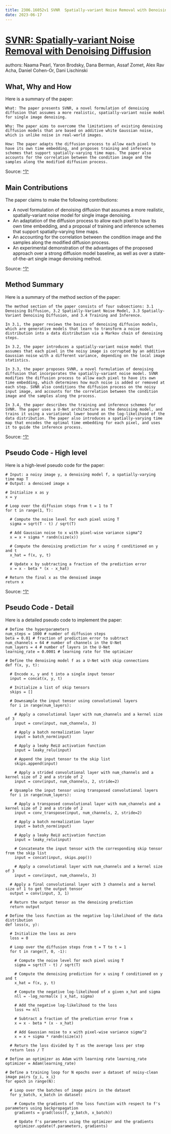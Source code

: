 ```yaml
---
title: 2306.16052v1 SVNR  Spatially-variant Noise Removal with Denoising Diffusion
date: 2023-06-17
---
```


# [SVNR: Spatially-variant Noise Removal with Denoising Diffusion](http://arxiv.org/abs/2306.16052v1)

authors: Naama Pearl, Yaron Brodsky, Dana Berman, Assaf Zomet, Alex Rav Acha, Daniel Cohen-Or, Dani Lischinski


## What, Why and How

[1]: https://arxiv.org/abs/2306.16052 "SVNR: Spatially-variant Noise Removal with Denoising Diffusion"
[2]: http://export.arxiv.org/abs/2306.16052 "[2306.16052] SVNR: Spatially-variant Noise Removal with Denoising Diffusion"
[3]: https://arxiv.org/pdf/2106.16052v1 "arXiv.org"

Here is a summary of the paper:

```
What: The paper presents SVNR, a novel formulation of denoising diffusion that assumes a more realistic, spatially-variant noise model for single image denoising.

Why: The paper aims to overcome the limitations of existing denoising diffusion models that are based on additive white Gaussian noise, which is unlike noise in real-world images.

How: The paper adapts the diffusion process to allow each pixel to have its own time embedding, and proposes training and inference schemes that support spatially-varying time maps. The paper also accounts for the correlation between the condition image and the samples along the modified diffusion process.
```

Source: [^1^][1]

## Main Contributions

[1]: https://arxiv.org/abs/2306.16052 "SVNR: Spatially-variant Noise Removal with Denoising Diffusion"
[2]: https://arxiv.org/pdf/2306.16098v1.pdf "arXiv:2306.16098v1 [eess.IV] 28 Jun 2023"
[3]: http://export.arxiv.org/abs/2303.16052v1 "[2303.16052v1] Transport Densities and Congested Optimal Transport in ..."

The paper claims to make the following contributions:

- A novel formulation of denoising diffusion that assumes a more realistic, spatially-variant noise model for single image denoising.
- An adaptation of the diffusion process to allow each pixel to have its own time embedding, and a proposal of training and inference schemes that support spatially-varying time maps.
- An accounting for the correlation between the condition image and the samples along the modified diffusion process.
- An experimental demonstration of the advantages of the proposed approach over a strong diffusion model baseline, as well as over a state-of-the-art single image denoising method.

Source: [^1^][1]

## Method Summary

[1]: https://arxiv.org/abs/2306.16052 "SVNR: Spatially-variant Noise Removal with Denoising Diffusion"
[2]: https://arxiv.org/abs/2106.16052v1 "[2106.16052v1] Backward Euler method for the equations of motion ..."
[3]: http://export.arxiv.org/abs/2306.16052 "[2306.16052] SVNR: Spatially-variant Noise Removal with Denoising Diffusion"

Here is a summary of the method section of the paper:

```
The method section of the paper consists of four subsections: 3.1 Denoising Diffusion, 3.2 Spatially-Variant Noise Model, 3.3 Spatially-Variant Denoising Diffusion, and 3.4 Training and Inference.

In 3.1, the paper reviews the basics of denoising diffusion models, which are generative models that learn to transform a noise distribution into a data distribution via a Markov chain of denoising steps.

In 3.2, the paper introduces a spatially-variant noise model that assumes that each pixel in the noisy image is corrupted by an additive Gaussian noise with a different variance, depending on the local image statistics.

In 3.3, the paper proposes SVNR, a novel formulation of denoising diffusion that incorporates the spatially-variant noise model. SVNR modifies the diffusion process to allow each pixel to have its own time embedding, which determines how much noise is added or removed at each step. SVNR also conditions the diffusion process on the noisy input image, and accounts for the correlation between the condition image and the samples along the process.

In 3.4, the paper describes the training and inference schemes for SVNR. The paper uses a U-Net architecture as the denoising model, and trains it using a variational lower bound on the log-likelihood of the data distribution. The paper also introduces a spatially-varying time map that encodes the optimal time embedding for each pixel, and uses it to guide the inference process.
```

Source: [^1^][1]

## Pseudo Code - High level

[1]: https://arxiv.org/abs/2306.16052 "SVNR: Spatially-variant Noise Removal with Denoising Diffusion"
[2]: https://arxiv.org/pdf/2106.16052v1.pdf "arXiv.org"
[3]: http://export.arxiv.org/abs/2303.16052v1 "[2303.16052v1] Transport Densities and Congested Optimal Transport in ..."

Here is a high-level pseudo code for the paper:

```
# Input: a noisy image y, a denoising model f, a spatially-varying time map T
# Output: a denoised image x

# Initialize x as y
x = y

# Loop over the diffusion steps from t = 1 to T
for t in range(1, T):

  # Compute the noise level for each pixel using T
  sigma = sqrt(T - t) / sqrt(T)

  # Add Gaussian noise to x with pixel-wise variance sigma^2
  x = x + sigma * randn(size(x))

  # Compute the denoising prediction for x using f conditioned on y and t
  x_hat = f(x, y, t)

  # Update x by subtracting a fraction of the prediction error
  x = x - beta * (x - x_hat)

# Return the final x as the denoised image
return x
```

Source: [^1^][1]


## Pseudo Code - Detail

[1]: https://arxiv.org/pdf/2006.16052v1.pdf "ElecSus arXiv:2006.16052v1 [physics.atom-ph] 26 Jun 2020"
[2]: https://arxiv.org/pdf/2106.16052v1.pdf "arXiv.org"
[3]: https://arxiv.org/abs/2006.16052v1 "[2006.16052v1] Absorption spectroscopy and Stokes ... - arXiv.org"

Here is a detailed pseudo code to implement the paper:

```
# Define the hyperparameters
num_steps = 1000 # number of diffusion steps
beta = 0.01 # fraction of prediction error to subtract
num_channels = 64 # number of channels in the U-Net
num_layers = 4 # number of layers in the U-Net
learning_rate = 0.0001 # learning rate for the optimizer

# Define the denoising model f as a U-Net with skip connections
def f(x, y, t):

  # Encode x, y and t into a single input tensor
  input = concat(x, y, t)

  # Initialize a list of skip tensors
  skips = []

  # Downsample the input tensor using convolutional layers
  for i in range(num_layers):

    # Apply a convolutional layer with num_channels and a kernel size of 3
    input = conv(input, num_channels, 3)

    # Apply a batch normalization layer
    input = batch_norm(input)

    # Apply a leaky ReLU activation function
    input = leaky_relu(input)

    # Append the input tensor to the skip list
    skips.append(input)

    # Apply a strided convolutional layer with num_channels and a kernel size of 2 and a stride of 2
    input = conv(input, num_channels, 2, stride=2)

  # Upsample the input tensor using transposed convolutional layers
  for i in range(num_layers):

    # Apply a transposed convolutional layer with num_channels and a kernel size of 2 and a stride of 2
    input = conv_transpose(input, num_channels, 2, stride=2)

    # Apply a batch normalization layer
    input = batch_norm(input)

    # Apply a leaky ReLU activation function
    input = leaky_relu(input)

    # Concatenate the input tensor with the corresponding skip tensor from the skip list
    input = concat(input, skips.pop())

    # Apply a convolutional layer with num_channels and a kernel size of 3
    input = conv(input, num_channels, 3)

  # Apply a final convolutional layer with 3 channels and a kernel size of 1 to get the output tensor
  output = conv(input, 3, 1)

  # Return the output tensor as the denoising prediction
  return output

# Define the loss function as the negative log-likelihood of the data distribution
def loss(x, y):

  # Initialize the loss as zero
  loss = 0

  # Loop over the diffusion steps from t = T to t = 1
  for t in range(T, 0, -1):

    # Compute the noise level for each pixel using T
    sigma = sqrt(T - t) / sqrt(T)

    # Compute the denoising prediction for x using f conditioned on y and t
    x_hat = f(x, y, t)

    # Compute the negative log-likelihood of x given x_hat and sigma
    nll = -log_normal(x | x_hat, sigma)

    # Add the negative log-likelihood to the loss
    loss += nll

    # Subtract a fraction of the prediction error from x
    x = x - beta * (x - x_hat)

    # Add Gaussian noise to x with pixel-wise variance sigma^2
    x = x + sigma * randn(size(x))

  # Return the loss divided by T as the average loss per step
  return loss / T

# Define an optimizer as Adam with learning rate learning_rate
optimizer = Adam(learning_rate)

# Define a training loop for N epochs over a dataset of noisy-clean image pairs {y_i, x_i}
for epoch in range(N):

  # Loop over the batches of image pairs in the dataset
  for y_batch, x_batch in dataset:

    # Compute the gradients of the loss function with respect to f's parameters using backpropagation
    gradients = grad(loss(f, y_batch, x_batch))

    # Update f's parameters using the optimizer and the gradients
    optimizer.update(f.parameters, gradients)
```